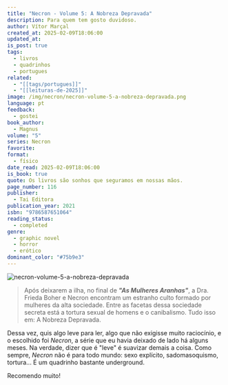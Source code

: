 ```yaml
---
title: "Necron - Volume 5: A Nobreza Depravada"
description: Para quem tem gosto duvidoso.
author: Vítor Marçal
created_at: 2025-02-09T18:06:00
updated_at: 
is_post: true
tags:
  - livros
  - quadrinhos
  - portugues
related:
  - "[[tags/portugues]]"
  - "[[leituras-de-2025]]"
image: /img/necron/necron-volume-5-a-nobreza-depravada.png
language: pt
feedback:
  - gostei
book_author:
  - Magnus
volume: "5"
series: Necron
favorite: 
format:
  - físico
date_read: 2025-02-09T18:06:00
is_book: true
quote: Os livros são sonhos que seguramos em nossas mãos.
page_number: 116
publisher:
  - Tai Editora
publication_year: 2021
isbn: "9786587651064"
reading_status:
  - completed
genre:
  - graphic novel
  - horror
  - erótico
dominant_color: "#75b9e3"
---
```


![necron-volume-5-a-nobreza-depravada](img/necron/necron-volume-5-a-nobreza-depravada.png)

> Após deixarem a ilha, no final de **_"As Mulheres Aranhas"_**, a Dra. Frieda Boher e Necron encontram um estranho culto formado por mulheres da alta sociedade. Entre as facetas dessa sociedade secreta está a tortura sexual de homens e o canibalismo. Tudo isso em: A Nobreza Depravada.

Dessa vez, quis algo leve para ler, algo que não exigisse muito raciocínio, e o escolhido foi _Necron_, a série que eu havia deixado de lado há alguns meses. Na verdade, dizer que é "leve" é suavizar demais a coisa. Como sempre, _Necron_ não é para todo mundo: sexo explícito, sadomasoquismo, tortura... É um quadrinho bastante underground.

Recomendo muito!
